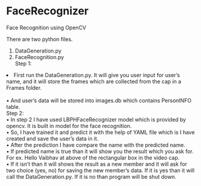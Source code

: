 # FaceRecognizer
Face Recognition using OpenCV

There are two python files.<br />
1. DataGeneration.py<br />
2. FaceRecognition.py<br />
Step 1:<br />
<li>First run the DataGeneration.py. It will give you user input for user’s name, and it will store the frames which are collected from
the cap in a Frames folder.</li><br />
• And user’s data will be stored into images.db which contains PersonINFO table.<br />
Step 2:<br />
• In step 2 I have used LBPHFaceRecognizer model which is provided by opencv. It is built in model for the face recognition.<br />
• So, I have trained it and predict it with the help of YAML file which is I have created and save the user’s data in it.<br />
• After the prediction I have compare the name with the predicted name.<br />
• If predicted name is true than it will show you the result which you ask for. For ex. Hello Vaibhav at above of the rectangular box in the video cap.<br />
• If it isn’t than it will shows the result as a new member and it will ask for two choice (yes, no) for saving the new member’s data. If it is yes than it will call the DataGeneration.py. If it is no than program will be shut down.<br />
